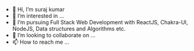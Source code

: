 - 👋 Hi, I’m suraj kumar
- 👀 I’m interested in ...
- 🌱 I’m pursuing Full Stack Web Development with ReactJS, Chakra-UI, NodeJS, Data structures and Algorithms etc.
- 💞️ I’m looking to collaborate on ...
- 📫 How to reach me ...

<!---
surajwithps/surajwithps is a ✨ special ✨ repository because its `README.md` (this file) appears on your GitHub profile.
You can click the Preview link to take a look at your changes.
--->
